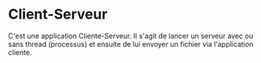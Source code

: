 # Client-Serveur
C'est une application Cliente-Serveur. Il s'agit de lancer un serveur avec ou sans thread (processus) et ensuite de lui envoyer un fichier via l'application cliente.
